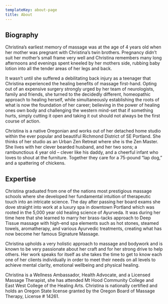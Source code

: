 ```yaml
---
templateKey: about-page
title: About
---
```

## Biography

Christina’s earliest memory of massage was at the age of 4 years old when her mother was pregnant with Christina’s twin brothers.  Pregnancy didn’t suit her mother’s small frame very well and Christina remembers many long afternoons and evenings spent kneeled by her mothers side, rubbing baby lotion into all the tender areas of her legs and back.

It wasn’t until she suffered a debilitating back injury as a teenager that Christina experienced the healing benefits of massage first-hand. Opting out of an expensive surgery strongly urged by her team of neurologists, family and friends, she turned to the decidedly different, homeopathic approach to healing herself, while simultaneously establishing the roots of what is now the foundation of her career; believing in the power of healing ones own body and challenging the western mind-set that if something hurts, simply cutting it open and taking it out should not always be the first course of action.

Christina is a native Oregonian and works out of her detached home studio within the ever popular and beautiful Richmond District of SE Portland.  She thinks of her studio as an Urban Zen Retreat where she is the Zen Master. She lives with her clever bearded husband, and her two sons; a rambunctious 4 year old – clever like his daddy, and a cheerful infant who loves to shout at the furniture. Together they care for a 75-pound “lap dog,” and a spattering of chickens.

## Expertise

Christina graduated from one of the nations most prestigious massage schools where she developed her fundamental intuition of therapeutic touch into an intricate science.  The day after passing her board exams she dove straight into work at a luxury spa in downtown Portland which was rooted in the 5,000 year old healing science of Ayurveda. It was during her time here that she learned to marry her brass-tacks approach to Deep Tissue massage with high-end spa elements such as hot stones, steamed towels, aromatherapy, and various Ayurvedic treatments, creating what has now become her famous Signature Massage.

Christina upholds a very holistic approach to massage and bodywork and  is known to be very passionate about her craft and for her strong drive to help others. Her work speaks for itself as she takes the time to get to know each one of her clients individually in order to meet their needs on all levels to achieve mental clarity, emotional wellbeing and physical healing.

Christina is a Wellness Ambassador, Health Advocate, and a Licensed Massage Therapist, she has attended Mt Hood Community College and East West College of the Healing Arts. Christina is nationally certified and holds an Oregon State license granted by the Oregon Board of Massage Therapy, License # 14261.

